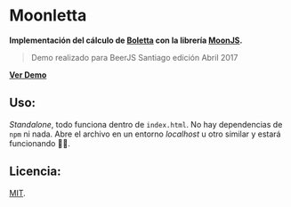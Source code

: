 # Moonletta

**Implementación del cálculo de [Boletta](http://silogismo.com/bolettta/) con la librería [MoonJS](http://moonjs.ga/).**

> Demo realizado para BeerJS Santiago edición Abril 2017

**[Ver Demo](https://juanbrujo.github.io/moonlettajs/)**

## Uso:

*Standalone*, todo funciona dentro de `index.html`. No hay dependencias de `npm` ni nada. Abre el archivo en un entorno *localhost* u otro similar y estará funcionando 👍🏾.

## Licencia:

[MIT](LICENSE).